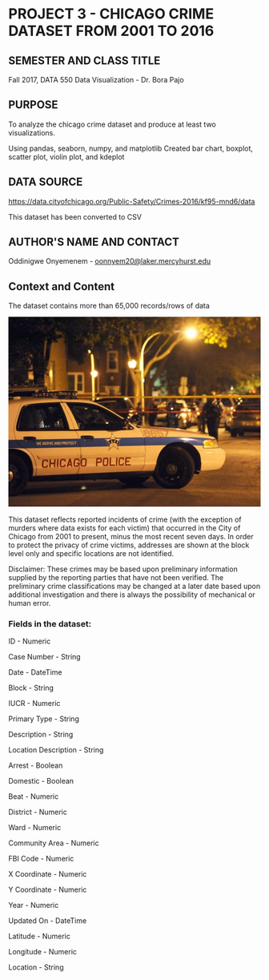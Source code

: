 # PROJECT 3 - CHICAGO CRIME DATASET FROM 2001 TO 2016

## SEMESTER AND CLASS TITLE

Fall 2017, DATA 550 Data Visualization - Dr. Bora Pajo

## PURPOSE

To analyze the chicago crime dataset and produce at least two visualizations. 

Using pandas, seaborn, numpy, and matplotlib 
Created bar chart, boxplot, scatter plot, violin plot, and kdeplot 

## DATA SOURCE 

https://data.cityofchicago.org/Public-Safety/Crimes-2016/kf95-mnd6/data

This dataset has been converted to CSV

## AUTHOR'S NAME AND CONTACT

Oddinigwe Onyemenem - oonnyem20@laker.mercyhurst.edu

## Context and Content

The dataset contains more than 65,000 records/rows of data

![GitHub Logo](chisquadcar.png)

This dataset reflects reported incidents of crime (with the exception of murders where data exists for each victim) that occurred in the City of Chicago from 2001 to present, minus the most recent seven days. In order to protect the privacy of crime victims, addresses are shown at the block level only and specific locations are not identified. 

Disclaimer: These crimes may be based upon preliminary information supplied by the reporting parties that have not been verified. The preliminary crime classifications may be changed at a later date based upon additional investigation and there is always the possibility of mechanical or human error. 

### Fields in the dataset:

ID - Numeric

Case Number - String

Date - DateTime

Block - String

IUCR - Numeric

Primary Type - String

Description - String

Location Description - String

Arrest - Boolean

Domestic - Boolean

Beat - Numeric

District - Numeric

Ward - Numeric

Community Area - Numeric

FBI Code - Numeric

X Coordinate - Numeric

Y Coordinate - Numeric

Year - Numeric

Updated On - DateTime

Latitude - Numeric

Longitude - Numeric

Location - String
